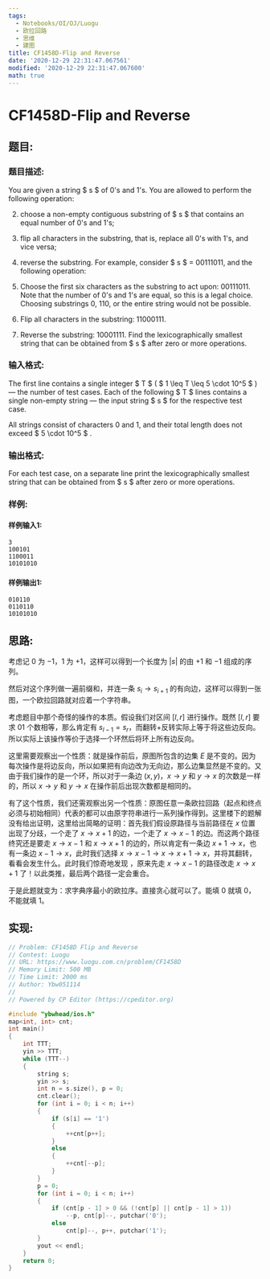 ```yaml
---
tags: 
  - Notebooks/OI/OJ/Luogu
  - 欧拉回路
  - 思维
  - 建图
title: CF1458D-Flip and Reverse
date: '2020-12-29 22:31:47.067561'
modified: '2020-12-29 22:31:47.067600'
math: true
---
```

# CF1458D-Flip and Reverse
## 题目:
### 题目描述:
You are given a string $ s $ of 0's and 1's. You are allowed to perform the following operation:


2. choose a non-empty contiguous substring of $ s $ that contains an equal number of 0's and 1's;
3. flip all characters in the substring, that is, replace all 0's with 1's, and vice versa;
4. reverse the substring.
For example, consider $ s $ = 00111011, and the following operation:


6. Choose the first six characters as the substring to act upon: 00111011. Note that the number of 0's and 1's are equal, so this is a legal choice. Choosing substrings 0, 110, or the entire string would not be possible.
7. Flip all characters in the substring: 11000111.
8. Reverse the substring: 10001111.
Find the lexicographically smallest string that can be obtained from $ s $ after zero or more operations.
### 输入格式:
The first line contains a single integer $ T $ ( $ 1 \leq T \leq 5 \cdot 10^5 $ ) — the number of test cases. Each of the following $ T $ lines contains a single non-empty string — the input string $ s $ for the respective test case.

All strings consist of characters 0 and 1, and their total length does not exceed $ 5 \cdot 10^5 $ .
### 输出格式:
For each test case, on a separate line print the lexicographically smallest string that can be obtained from $ s $ after zero or more operations.
### 样例:
#### 样例输入1:
```
3
100101
1100011
10101010
```
#### 样例输出1:
```
010110
0110110
10101010
```
## 思路:

考虑记 $0$ 为 $-1$，$1$ 为 $+1$，这样可以得到一个长度为 $|s|$ 的由 $+1$ 和 $-1$ 组成的序列。

然后对这个序列做一遍前缀和，并连一条 $s_i\to s_{i+1}$ 的有向边，这样可以得到一张图，一个欧拉回路就对应着一个字符串。

考虑题目中那个奇怪的操作的本质。假设我们对区间 $[l,r]$ 进行操作。既然 $[l,r]$ 要求 01 个数相等，那么肯定有 $s_{l-1}=s_r$，而翻转+反转实际上等于将这些边反向。所以实际上该操作等价于选择一个环然后将环上所有边反向。

这里需要观察出一个性质：就是操作前后，原图所包含的边集 $E$ 是不变的。因为每次操作是将边反向，所以如果把有向边改为无向边，那么边集显然是不变的。又由于我们操作的是一个环，所以对于一条边 $(x,y)$，$x\to y$ 和 $y\to x$ 的次数是一样的，所以 $x\to y$ 和 $y\to x$ 在操作前后出现次数都是相同的。

有了这个性质，我们还需观察出另一个性质：原图任意一条欧拉回路（起点和终点必须与初始相同）代表的都可以由原字符串进行一系列操作得到。这里楼下的题解没有给出证明，这里给出简略的证明：首先我们假设原路径与当前路径在 $x$ 位置出现了分歧，一个走了 $x
\to x+1$ 的边，一个走了 $x\to x-1$ 的边。而这两个路径终究还是要走 $x\to x-1$ 和 $x\to x+1$ 的边的，所以肯定有一条边 $x+1
\to x$，也有一条边 $x-1\to x$，此时我们选择 $x\to x-1\to x\to x+1\to x$，并将其翻转，看看会发生什么。此时我们惊奇地发现 ，原来先走 $x\to x-1$ 的路径改走 $x\to x+1$ 了！以此类推，最后两个路径一定会重合。

于是此题就变为：求字典序最小的欧拉序。直接贪心就可以了。能填 $0$ 就填 $0$，不能就填 $1$。

## 实现:

```cpp
// Problem: CF1458D Flip and Reverse
// Contest: Luogu
// URL: https://www.luogu.com.cn/problem/CF1458D
// Memory Limit: 500 MB
// Time Limit: 2000 ms
// Author: Ybw051114
//
// Powered by CP Editor (https://cpeditor.org)

#include "ybwhead/ios.h"
map<int, int> cnt;
int main()
{
    int TTT;
    yin >> TTT;
    while (TTT--)
    {
        string s;
        yin >> s;
        int n = s.size(), p = 0;
        cnt.clear();
        for (int i = 0; i < n; i++)
        {
            if (s[i] == '1')
            {
                ++cnt[p++];
            }
            else
            {
                ++cnt[--p];
            }
        }
        p = 0;
        for (int i = 0; i < n; i++)
        {
            if (cnt[p - 1] > 0 && (!cnt[p] || cnt[p - 1] > 1))
                --p, cnt[p]--, putchar('0');
            else
                cnt[p]--, p++, putchar('1');
        }
        yout << endl;
    }
    return 0;
}
```
